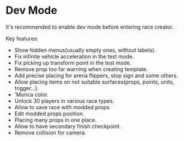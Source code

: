 # Dev Mode

It's recommended to enable dev mode before entering race creator.

Key features:

- Show hidden menus(usually empty ones, without labels).
- Fix infinite vehicle acceleration in the test mode.
- Fix picking up transform point in the test mode.
- Remove prop too far warning when creating template.
- Add precise placing for arena flippers, stop sign and some others.
- Allow placing items on not suitable surfaces(props, points, units, trigger...).
- 'Murica color.
- Unlock 30 players in various race types.
- Allow to save race with modded props.
- Edit modded props position.
- Placing many props in one place.
- Allow to have secondary finish checkpoint.
- Remove collision for camera.